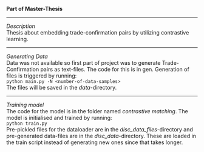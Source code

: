 **Part of Master-Thesis**
***
*Description*\
Thesis about embedding trade-confirmation pairs by utilizing 
contrastive learning. 

***
*Generating Data*\
Data was not available so first part of project was to generate
Trade-Confirmation pairs as text-files. The code for this is in gen.
Generation of files is triggered by running:\
`python main.py -N <number-of-data-samples>` \
The files will be saved in the *data*-directory.

***
*Training model*\
The code for the model is in the folder named *contrastive matching*.
The model is initialised and trained by running:\
`python train.py`\
Pre-pickled files for the dataloader are in the *disc_data_files*-directory
and pre-generated data-files are in the *disc_data*-directory. These are loaded
in the train script instead of generating new ones since that takes longer.


